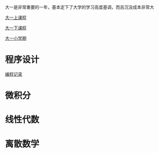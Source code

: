 大一是非常重要的一年，基本定下了大学的学习高度基调，而且沉没成本非常大

[大一上课程](https://github.com/PKUanonym/REKCARC-TSC-UHT/tree/master/%E5%A4%A7%E4%B8%80%E4%B8%8A)

[大一下课程](https://github.com/PKUanonym/REKCARC-TSC-UHT/tree/master/%E5%A4%A7%E4%B8%80%E4%B8%8B)

[大一小学期](https://github.com/PKUanonym/REKCARC-TSC-UHT/tree/master/%E5%A4%A7%E4%B8%80%E5%B0%8F%E5%AD%A6%E6%9C%9F)


# 程序设计

[编程记录](noi.md)


# 微积分




# 线性代数



# 离散数学




